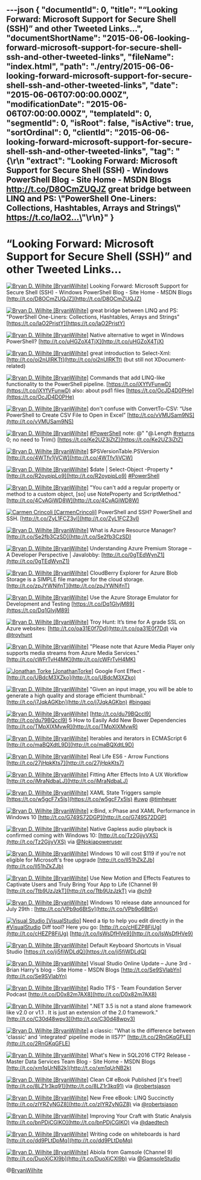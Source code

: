 ---json
{
  "documentId": 0,
  "title": "“Looking Forward: Microsoft Support for Secure Shell (SSH)” and other Tweeted Links…",
  "documentShortName": "2015-06-06-looking-forward-microsoft-support-for-secure-shell-ssh-and-other-tweeted-links",
  "fileName": "index.html",
  "path": "./entry/2015-06-06-looking-forward-microsoft-support-for-secure-shell-ssh-and-other-tweeted-links",
  "date": "2015-06-06T07:00:00.000Z",
  "modificationDate": "2015-06-06T07:00:00.000Z",
  "templateId": 0,
  "segmentId": 0,
  "isRoot": false,
  "isActive": true,
  "sortOrdinal": 0,
  "clientId": "2015-06-06-looking-forward-microsoft-support-for-secure-shell-ssh-and-other-tweeted-links",
  "tag": "{\r\n  \"extract\": \"Looking Forward: Microsoft Support for Secure Shell (SSH) - Windows PowerShell Blog - Site Home - MSDN Blogs <http://t.co/D8OCmZUQJZ>   great bridge between LINQ and PS: \\\"PowerShell One-Liners: Collections, Hashtables, Arrays and Strings\\\" <https://t.co/laO2...\>"\r\n}"
}
---

# “Looking Forward: Microsoft Support for Secure Shell (SSH)” and other Tweeted Links…

[<img alt="Bryan D. Wilhite [BryanWilhite]" src="https://songhay.blob.core.windows.net/shared-social-twitter/BryanWilhite.jpeg">](http://t.co/UNdqV0Z1zz "Bryan D. Wilhite [BryanWilhite]") Looking Forward: Microsoft Support for Secure Shell (SSH) - Windows PowerShell Blog - Site Home - MSDN Blogs [http://t.co/D8OCmZUQJZ](http://t.co/D8OCmZUQJZ)

[<img alt="Bryan D. Wilhite [BryanWilhite]" src="https://songhay.blob.core.windows.net/shared-social-twitter/BryanWilhite.jpeg">](http://t.co/UNdqV0Z1zz "Bryan D. Wilhite [BryanWilhite]") great bridge between LINQ and PS: "PowerShell One-Liners: Collections, Hashtables, Arrays and Strings" [https://t.co/laO2PristY](https://t.co/laO2PristY)

[<img alt="Bryan D. Wilhite [BryanWilhite]" src="https://songhay.blob.core.windows.net/shared-social-twitter/BryanWilhite.jpeg">](http://t.co/UNdqV0Z1zz "Bryan D. Wilhite [BryanWilhite]") Native alternative to wget in Windows PowerShell? [http://t.co/uHGZoX4TjX](http://t.co/uHGZoX4TjX)

[<img alt="Bryan D. Wilhite [BryanWilhite]" src="https://songhay.blob.core.windows.net/shared-social-twitter/BryanWilhite.jpeg">](http://t.co/UNdqV0Z1zz "Bryan D. Wilhite [BryanWilhite]") great introduction to Select-Xml: [http://t.co/oi2nUlRKTt](http://t.co/oi2nUlRKTt) (but still not XDocument-related)

[<img alt="Bryan D. Wilhite [BryanWilhite]" src="https://songhay.blob.core.windows.net/shared-social-twitter/BryanWilhite.jpeg">](http://t.co/UNdqV0Z1zz "Bryan D. Wilhite [BryanWilhite]") Commands that add LINQ-like functionality to the PowerShell pipeline. [https://t.co/iXYfVFunwD](https://t.co/iXYfVFunwD) also: about psd1 files [https://t.co/OcJD4D0PHe](https://t.co/OcJD4D0PHe)

[<img alt="Bryan D. Wilhite [BryanWilhite]" src="https://songhay.blob.core.windows.net/shared-social-twitter/BryanWilhite.jpeg">](http://t.co/UNdqV0Z1zz "Bryan D. Wilhite [BryanWilhite]") don't confuse with ConvertTo-CSV: “Use PowerShell to Create CSV File to Open in Excel” [http://t.co/vVMUSam9NS](http://t.co/vVMUSam9NS)

[<img alt="Bryan D. Wilhite [BryanWilhite]" src="https://songhay.blob.core.windows.net/shared-social-twitter/BryanWilhite.jpeg">](http://t.co/UNdqV0Z1zz "Bryan D. Wilhite [BryanWilhite]") [#PowerShell](http://search.twitter.com/search?q=%23PowerShell) note: @" "@.Length [#returns](http://search.twitter.com/search?q=%23returns) 0; no need to Trim() [https://t.co/Ke2UZ3iZtZ](https://t.co/Ke2UZ3iZtZ)

[<img alt="Bryan D. Wilhite [BryanWilhite]" src="https://songhay.blob.core.windows.net/shared-social-twitter/BryanWilhite.jpeg">](http://t.co/UNdqV0Z1zz "Bryan D. Wilhite [BryanWilhite]") $PSVersionTable.PSVersion [http://t.co/4WTfv1jVCW](http://t.co/4WTfv1jVCW)

[<img alt="Bryan D. Wilhite [BryanWilhite]" src="https://songhay.blob.core.windows.net/shared-social-twitter/BryanWilhite.jpeg">](http://t.co/UNdqV0Z1zz "Bryan D. Wilhite [BryanWilhite]") $date | Select-Object -Property * [http://t.co/R2oypipLo9](http://t.co/R2oypipLo9) [#PowerShell](http://search.twitter.com/search?q=%23PowerShell)

[<img alt="Bryan D. Wilhite [BryanWilhite]" src="https://songhay.blob.core.windows.net/shared-social-twitter/BryanWilhite.jpeg">](http://t.co/UNdqV0Z1zz "Bryan D. Wilhite [BryanWilhite]") "You can't add a regular property or method to a custom object, [so] use NoteProperty and ScriptMethod." [http://t.co/4CvAGiWD8W](http://t.co/4CvAGiWD8W)

[<img alt="Carmen Crincoli [CarmenCrincoli]" src="https://songhay.blob.core.windows.net/shared-social-twitter/CarmenCrincoli.png">](http://t.co/v1qG87wTGc "Carmen Crincoli [CarmenCrincoli]") PowerShell and SSH? PowerShell and SSH. [http://t.co/ZyL1FCZ3vI](http://t.co/ZyL1FCZ3vI)

[<img alt="Bryan D. Wilhite [BryanWilhite]" src="https://songhay.blob.core.windows.net/shared-social-twitter/BryanWilhite.jpeg">](http://t.co/UNdqV0Z1zz "Bryan D. Wilhite [BryanWilhite]") What is Azure Resource Manager? [http://t.co/Se2fb3CzSD](http://t.co/Se2fb3CzSD)

[<img alt="Bryan D. Wilhite [BryanWilhite]" src="https://songhay.blob.core.windows.net/shared-social-twitter/BryanWilhite.jpeg">](http://t.co/UNdqV0Z1zz "Bryan D. Wilhite [BryanWilhite]") Understanding Azure Premium Storage – A Developer Perspective | Javalobby: [http://t.co/0gTEdWynZ1](http://t.co/0gTEdWynZ1)

[<img alt="Bryan D. Wilhite [BryanWilhite]" src="https://songhay.blob.core.windows.net/shared-social-twitter/BryanWilhite.jpeg">](http://t.co/UNdqV0Z1zz "Bryan D. Wilhite [BryanWilhite]") CloudBerry Explorer for Azure Blob Storage is a SIMPLE file manager for the cloud storage. [http://t.co/zpJYWNjfnT](http://t.co/zpJYWNjfnT)

[<img alt="Bryan D. Wilhite [BryanWilhite]" src="https://songhay.blob.core.windows.net/shared-social-twitter/BryanWilhite.jpeg">](http://t.co/UNdqV0Z1zz "Bryan D. Wilhite [BryanWilhite]") Use the Azure Storage Emulator for Development and Testing [https://t.co/Dq1GlvjM89](https://t.co/Dq1GlvjM89)

[<img alt="Bryan D. Wilhite [BryanWilhite]" src="https://songhay.blob.core.windows.net/shared-social-twitter/BryanWilhite.jpeg">](http://t.co/UNdqV0Z1zz "Bryan D. Wilhite [BryanWilhite]") Troy Hunt: It’s time for A grade SSL on Azure websites: [http://t.co/oa31E0f7Dd](http://t.co/oa31E0f7Dd) via [@troyhunt](http://twitter.com/troyhunt)

[<img alt="Bryan D. Wilhite [BryanWilhite]" src="https://songhay.blob.core.windows.net/shared-social-twitter/BryanWilhite.jpeg">](http://t.co/UNdqV0Z1zz "Bryan D. Wilhite [BryanWilhite]") "Please note that Azure Media Player only supports media streams from Azure Media Services." [http://t.co/cWFrTvH4MK](http://t.co/cWFrTvH4MK)

[<img alt="Jonathan Torke [JonathanTorke]" src="https://songhay.blob.core.windows.net/shared-social-twitter/JonathanTorke.png">](http://t.co/mWC0EvGXhS "Jonathan Torke [JonathanTorke]") Google Font Effect - [http://t.co/UBdcM3XZko](http://t.co/UBdcM3XZko)

[<img alt="Bryan D. Wilhite [BryanWilhite]" src="https://songhay.blob.core.windows.net/shared-social-twitter/BryanWilhite.jpeg">](http://t.co/UNdqV0Z1zz "Bryan D. Wilhite [BryanWilhite]") "Given an input image, you will be able to generate a high quality and storage efficient thumbnail." [http://t.co/j7JqkAGKbn](http://t.co/j7JqkAGKbn) [#bingapi](http://search.twitter.com/search?q=%23bingapi)

[<img alt="Bryan D. Wilhite [BryanWilhite]" src="https://songhay.blob.core.windows.net/shared-social-twitter/BryanWilhite.jpeg">](http://t.co/UNdqV0Z1zz "Bryan D. Wilhite [BryanWilhite]") [http://t.co/du79BQccl9](http://t.co/du79BQccl9) 5 How to Easily Add New Bower Dependencies [http://t.co/TMpXIXMvwR](http://t.co/TMpXIXMvwR)

[<img alt="Bryan D. Wilhite [BryanWilhite]" src="https://songhay.blob.core.windows.net/shared-social-twitter/BryanWilhite.jpeg">](http://t.co/UNdqV0Z1zz "Bryan D. Wilhite [BryanWilhite]") Iterables and iterators in ECMAScript 6 [http://t.co/maBQXdtL9D](http://t.co/maBQXdtL9D)

[<img alt="Bryan D. Wilhite [BryanWilhite]" src="https://songhay.blob.core.windows.net/shared-social-twitter/BryanWilhite.jpeg">](http://t.co/UNdqV0Z1zz "Bryan D. Wilhite [BryanWilhite]") Real Life ES6 - Arrow Functions [http://t.co/27jHpkKts7](http://t.co/27jHpkKts7)

[<img alt="Bryan D. Wilhite [BryanWilhite]" src="https://songhay.blob.core.windows.net/shared-social-twitter/BryanWilhite.jpeg">](http://t.co/UNdqV0Z1zz "Bryan D. Wilhite [BryanWilhite]") Fitting After Effects Into A UX Workflow [http://t.co/iMraNdbaLJ](http://t.co/iMraNdbaLJ)

[<img alt="Bryan D. Wilhite [BryanWilhite]" src="https://songhay.blob.core.windows.net/shared-social-twitter/BryanWilhite.jpeg">](http://t.co/UNdqV0Z1zz "Bryan D. Wilhite [BryanWilhite]") XAML State Triggers sample [https://t.co/w5gcF7x5ls](https://t.co/w5gcF7x5ls) [#uwp](http://search.twitter.com/search?q=%23uwp) [@timheuer](http://twitter.com/timheuer)

[<img alt="Bryan D. Wilhite [BryanWilhite]" src="https://songhay.blob.core.windows.net/shared-social-twitter/BryanWilhite.jpeg">](http://t.co/UNdqV0Z1zz "Bryan D. Wilhite [BryanWilhite]") x:Bind, x:Phase and XAML Performance in Windows 10 [http://t.co/G749S72DGP](http://t.co/G749S72DGP)

[<img alt="Bryan D. Wilhite [BryanWilhite]" src="https://songhay.blob.core.windows.net/shared-social-twitter/BryanWilhite.jpeg">](http://t.co/UNdqV0Z1zz "Bryan D. Wilhite [BryanWilhite]") Native Gapless audio playback is confirmed coming with Windows 10: [http://t.co/Tz2GjjyVXS](http://t.co/Tz2GjjyVXS) via [@Nokiapoweruser](http://twitter.com/Nokiapoweruser)

[<img alt="Bryan D. Wilhite [BryanWilhite]" src="https://songhay.blob.core.windows.net/shared-social-twitter/BryanWilhite.jpeg">](http://t.co/UNdqV0Z1zz "Bryan D. Wilhite [BryanWilhite]") Windows 10 will cost $119 if you're not eligible for Microsoft's free upgrade [http://t.co/lI51hZkZJb](http://t.co/lI51hZkZJb)

[<img alt="Bryan D. Wilhite [BryanWilhite]" src="https://songhay.blob.core.windows.net/shared-social-twitter/BryanWilhite.jpeg">](http://t.co/UNdqV0Z1zz "Bryan D. Wilhite [BryanWilhite]") Use New Motion and Effects Features to Captivate Users and Truly Bring Your App to Life (Channel 9) [http://t.co/Ttb9UzJzkT](http://t.co/Ttb9UzJzkT) via [@ch9](http://twitter.com/ch9)

[<img alt="Bryan D. Wilhite [BryanWilhite]" src="https://songhay.blob.core.windows.net/shared-social-twitter/BryanWilhite.jpeg">](http://t.co/UNdqV0Z1zz "Bryan D. Wilhite [BryanWilhite]") Windows 10 release date announced for July 29th : [http://t.co/VPb9o6BtSv](http://t.co/VPb9o6BtSv)

[<img alt="Visual Studio [VisualStudio]" src="https://songhay.blob.core.windows.net/shared-social-twitter/VisualStudio.png">](http://t.co/OqnL9IGcUY "Visual Studio [VisualStudio]") Need a tip to help you edit directly in the [#VisualStudio](http://search.twitter.com/search?q=%23VisualStudio) Diff tool? Here you go: [http://t.co/cHEZP8FiUg](http://t.co/cHEZP8FiUg) [http://t.co/IsWsDfHVe9](http://t.co/IsWsDfHVe9)

[<img alt="Bryan D. Wilhite [BryanWilhite]" src="https://songhay.blob.core.windows.net/shared-social-twitter/BryanWilhite.jpeg">](http://t.co/UNdqV0Z1zz "Bryan D. Wilhite [BryanWilhite]") Default Keyboard Shortcuts in Visual Studio [https://t.co/ji5fiWDLdQ](https://t.co/ji5fiWDLdQ)

[<img alt="Bryan D. Wilhite [BryanWilhite]" src="https://songhay.blob.core.windows.net/shared-social-twitter/BryanWilhite.jpeg">](http://t.co/UNdqV0Z1zz "Bryan D. Wilhite [BryanWilhite]") Visual Studio Online Update – June 3rd - Brian Harry's blog - Site Home - MSDN Blogs [http://t.co/Se9SVlabYn](http://t.co/Se9SVlabYn)

[<img alt="Bryan D. Wilhite [BryanWilhite]" src="https://songhay.blob.core.windows.net/shared-social-twitter/BryanWilhite.jpeg">](http://t.co/UNdqV0Z1zz "Bryan D. Wilhite [BryanWilhite]") Radio TFS - Team Foundation Server Podcast [http://t.co/D0x82m7AX8](http://t.co/D0x82m7AX8)

[<img alt="Bryan D. Wilhite [BryanWilhite]" src="https://songhay.blob.core.windows.net/shared-social-twitter/BryanWilhite.jpeg">](http://t.co/UNdqV0Z1zz "Bryan D. Wilhite [BryanWilhite]") ".NET 3.5 is not a stand alone framework like v2.0 or v1.1 . It is just an extension of the 2.0 framework." [http://t.co/C30d48wpv3](http://t.co/C30d48wpv3)

[<img alt="Bryan D. Wilhite [BryanWilhite]" src="https://songhay.blob.core.windows.net/shared-social-twitter/BryanWilhite.jpeg">](http://t.co/UNdqV0Z1zz "Bryan D. Wilhite [BryanWilhite]") a classic: "What is the difference between 'classic' and 'integrated' pipeline mode in IIS7?" [http://t.co/2RnGKqGFLE](http://t.co/2RnGKqGFLE)

[<img alt="Bryan D. Wilhite [BryanWilhite]" src="https://songhay.blob.core.windows.net/shared-social-twitter/BryanWilhite.jpeg">](http://t.co/UNdqV0Z1zz "Bryan D. Wilhite [BryanWilhite]") What's New in SQL2016 CTP2 Release - Master Data Services Team Blog - Site Home - MSDN Blogs [http://t.co/xm1qUrNB2k](http://t.co/xm1qUrNB2k)

[<img alt="Bryan D. Wilhite [BryanWilhite]" src="https://songhay.blob.core.windows.net/shared-social-twitter/BryanWilhite.jpeg">](http://t.co/UNdqV0Z1zz "Bryan D. Wilhite [BryanWilhite]") Clean C# eBook Published [it's free!] [http://t.co/8LZ1r3kq91](http://t.co/8LZ1r3kq91) via [@robertsjason](http://twitter.com/robertsjason)

[<img alt="Bryan D. Wilhite [BryanWilhite]" src="https://songhay.blob.core.windows.net/shared-social-twitter/BryanWilhite.jpeg">](http://t.co/UNdqV0Z1zz "Bryan D. Wilhite [BryanWilhite]") New Free eBook: LINQ Succinctly [http://t.co/zIYRZyNGZ8](http://t.co/zIYRZyNGZ8) via [@robertsjason](http://twitter.com/robertsjason)

[<img alt="Bryan D. Wilhite [BryanWilhite]" src="https://songhay.blob.core.windows.net/shared-social-twitter/BryanWilhite.jpeg">](http://t.co/UNdqV0Z1zz "Bryan D. Wilhite [BryanWilhite]") Improving Your Craft with Static Analysis [http://t.co/bnPDjCGlKO](http://t.co/bnPDjCGlKO) via [@daedtech](http://twitter.com/daedtech)

[<img alt="Bryan D. Wilhite [BryanWilhite]" src="https://songhay.blob.core.windows.net/shared-social-twitter/BryanWilhite.jpeg">](http://t.co/UNdqV0Z1zz "Bryan D. Wilhite [BryanWilhite]") Writing code on whiteboards is hard [http://t.co/dd9PLtDpMq](http://t.co/dd9PLtDpMq)

[<img alt="Bryan D. Wilhite [BryanWilhite]" src="https://songhay.blob.core.windows.net/shared-social-twitter/BryanWilhite.jpeg">](http://t.co/UNdqV0Z1zz "Bryan D. Wilhite [BryanWilhite]") Abiola from Gamsole (Channel 9) [http://t.co/DuoXjCXl9b](http://t.co/DuoXjCXl9b) via [@GamsoleStudio](http://twitter.com/GamsoleStudio)

@[BryanWilhite](https://twitter.com/BryanWilhite)
